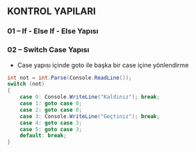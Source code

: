 ## KONTROL YAPILARI

### 01 – If - Else If - Else Yapısı
### 02 – Switch Case Yapısı
- Case yapısı içinde goto ile başka bir case içine yönlendirme

```cs
int not = int.Parse(Console.ReadLine());
switch (not)
{
    case 0: Console.WriteLine("Kaldınız"); break;
    case 1: goto case 0;
    case 2: goto case 0;
    case 3: Console.WriteLine("Geçtiniz"); break;
    case 4: goto case 3;
    case 5: goto case 3;
    default: break;
}
```